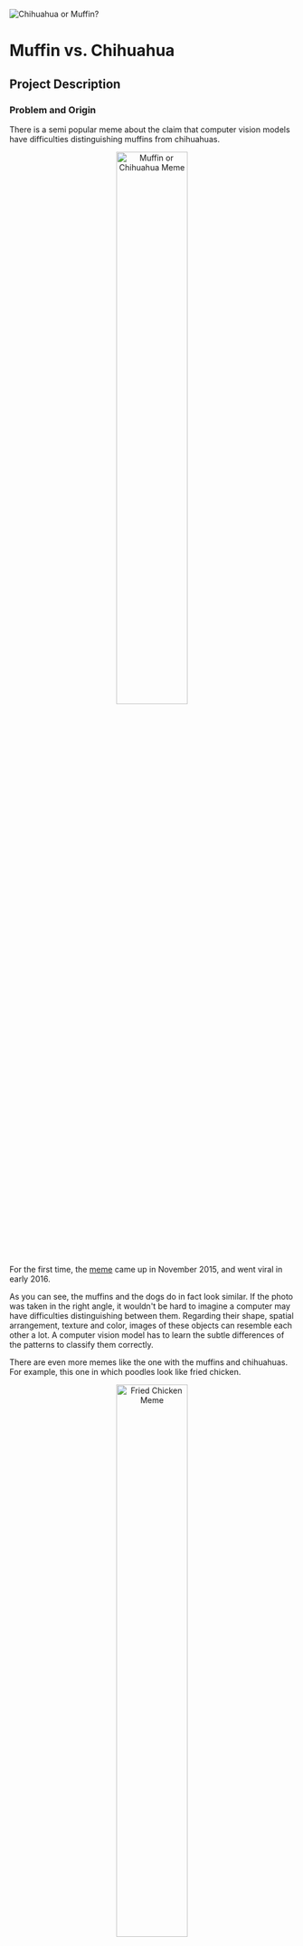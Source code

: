 ![Chihuahua or Muffin?](images/title_image.jpg)

# Muffin vs. Chihuahua

## Project Description

### Problem and Origin

There is a semi popular meme about the claim that computer vision models have
difficulties distinguishing muffins from chihuahuas.

<p align="center">
  <img src="images/muffin-meme2.jpg"
        width="50%"
        alt="Muffin or Chihuahua Meme">
</p>

For the first time, the [meme](https://knowyourmeme.com/memes/puppy-or-bagel)
came up in November 2015, and went viral in early 2016.

As you can see, the muffins and the dogs do in fact look similar.
If the photo was taken in the right angle, it wouldn't be hard to imagine a
computer may have difficulties distinguishing between them.
Regarding their shape, spatial arrangement, texture and color, images of these
objects can resemble each other a lot.
A computer vision model has to learn the subtle differences
of the patterns to classify them correctly.

There are even more memes like the one with the muffins and chihuahuas.
For example, this one in which poodles look like fried chicken.

<p align="center">
  <img src="images/Fried_Chicken_or_Labradoodle.jpg"
       width="50%"
       alt="Fried Chicken Meme">
</p>

Or these ones even including different animals like kittens and birds.

<p align="center">
  <table width="52%"
  align="center"
  border="0"
  cellspacing="0"
  cellpadding="0">
    <tr>
      <td><img src="images/owl_vs_apple.jpg"
      width="100%"
      alt="Barn Owl or Apple"></td>
      <td><img
      src="images/Kitten_or_Ice_Cream.jpg"
      width="100%"
      alt="Kitten or Ice Cream"></td>
    </tr>
    <tr>
      <td><img src="images/Shiba_Inu_or_Marshmallow.jpg"
      width="100%"
      alt="Shiba Inu or Marshmallow"></td>
      <td><img src="images/Parrot_or_Guacamole.jpg"
      width="100%"
      alt="Parrot or Guacamole"></td>
    </tr>
  </table>
</p>

One example of an early computer vision model actually misclassifying a cookie
for a pet and a muffin for a dog breed was found when [Steren's Labs tested
Google's Cloud Vision API in 2016](https://labs.steren.fr/2016/03/27/trying-to-confuse-googles-vision-algorithms-with-dogs-and-muffins/).

<p align="center">
  <img src="images/misclassification_googlecloudvision2016.png"
       width="50%"
       alt="Google Cloud Vision API Misclassification">
</p>

They tested multiple of the animals vs food memes and found that
"for almost each set, there is one tile that is completely wrong, but the
rest is at least in the good category."
Basically the AI is mostly correct, but there are some misclassifications, too.
Interestingly, they often align with the memes (as seen in the example).

In 2017, [TopBots tested six image classification APIs](
    https://www.topbots.com/chihuahua-muffin-searching-best-computer-vision-api/
) on this problem.
They also found most predictions to be correct.
Also here, the wrongly classified cases actually often sort of aligned with
the meme.
For example, there was a case of a muffin being classified as a dog snout.

There has even been a
[paper about benchmarking multimodal LLMs on multi panel images](
    https://aclanthology.org/2024.acl-long.370/
) in 2024 referencing the meme in its title.
They don't further discuss the problem,
but it is a good example of how the problem is known.

There is also a [preprint paper from Mongolian University of Science and
Technology and National University of Mongolia](
    https://arxiv.org/abs/1801.09573
) in 2018 about a deep learning approach to the problem.
They refer to this sort of problem as "very similar object recognition".
They used a VGG19-like network with 20 layers
containing 5 convolutional blocks followed by fully connected layers.
Each class contained only 500 images,
and they used data augmentation techniques,
Training was done using transfer learning from ImageNet weights in a two-step
process of pretraining and fine-tuning.
With this, they achieved 97%+ accuracy on the test set.
The authors themselves consider this study to have solved the problem:
> "The proposed method is fully solved the very similar object recognition like
> muffin or Chihuahua. It is the right solution for the such problem."

Based on this, it has not really been an actual challenge for AI to distinguish
between these things since at least 2016.
Even back then, the AI makes very few mistakes.
Interestingly, when it does make mistakes though, they often align with the
meme, so there still may be something to it.
In the meantime, the problem has been declared solved.

But all these solutions come from the era of cloud computing, or are developed
by companies or universities.
The question is if modern computer vision systems you can train yourself at
home on a laptop will still struggle with distinguishing muffins and chihuahuas
or if there finally is no truth to the meme anymore at all.

Some words regarding how the model may be used, because this is done as final
project *Capstone 2* for the 2024 cohort of Data Talk Club's
*Machine Learning Zoomcamp*.
In the real world, I seriously doubt that the model, which will be trained in
this project, is going to be used for anything.
I can hardly imagine a real world situation in which it may actually be useful,
or in which more general computer vision models wouldn't probably be
able to do the job well enough
and I doubt that there is a serious computer program in need of a model able to
perform binary classification between just muffins and chihuahuas.
This is more like an experiment or hobby research projec to explore
different computer vision model's capacities and to get to the bottom of this
meme.

### Solution, Model and Results

To solve this problem, I fine tuned a ResNet18 convolutional neural network
to perform binary classification between muffins and chihuahuas.
The model was pretrained on ImageNet, fine tuned on 4730 and tested on 1183
images.
The classes are 'muffin' and 'chihuahua'.
I searched for the best values for the learning rate and dropout rate, then
experimented with replacing the original fully connected layer with lightly more
complex structures.
Finally, the unmodified model with default parameters turned out to perform
best.
This once again supports the just how well rounded and versatile the
ResNet18 architecture is and how well its default parameters work are tuned.
The model was fine tuned with a learning rate of 0.001 and no dropout for 18
epochs, then early stopping triggered after seven consecutive epochs with no
improvement in validation loss.

This is the evaluation on the hold out test set:
```python
Test Loss:     0.0262
Test Accuracy: 99.07%
Test ROC AUC:  0.9996
Test F1 Score: 0.9899
```

The model is deployed with FastAPI and can be hosted locally with
Docker, from which it can be queried with HTTP requests.

## How to get the code

You can clone this repository from GitHub with this command:

```bash
git clone https://github.com/fabianjkrueger/muffin_vs_chihuahua
```

If you don't have git installed, you can get it
[here](https://git-scm.com/downloads).


## Environment

The environment is managed with conda.

To build and activate the environment, just run this:

```bash
# build the environment from environment.yaml file
conda env create -f environment.yaml

# activate the environment
conda activate muffin_vs_chihuahua
```

To build and activate the environment, you need to have a conda installation
(such as conda, miniconda, mamba or miniforge).
If you don't have a conda installation, please install one first.
I recommend [miniforge](https://github.com/conda-forge/miniforge),
because it is an open source lightweight version of conda.
The dependencies are listed in the file `environment.yaml`.

There is also a `requirements.txt` file in the `api` directory.
It is used to install the dependencies for the API within the docker container.
The dependencies there are reduced to the minimum to run the API, but they will
not be sufficient to run the training code or the notebooks.
So, please use the `environment.yaml` in conda to build and activate the
environment.

## Data

The data used for this project is from Kaggle.
It is a dataset of images of muffins and chihuahuas.
You can find it [here](https://www.kaggle.com/datasets/samuelcortinhas/muffin-vs-chihuahua-image-classification/).

### Download the Data

The data is not included in the repository when you clone it from GitHub to
save space.
If you want to run the code yourself, you have to download the data.
There are multiple ways to do this.
For example, you can download it manually from the Kaggle website.
But I made it easy for you: There is a script in the `scripts` directory that
will download the data for you.
To download the data, just run the script `scripts/get_data.sh` in your
terminal and you're done good to go.
You can run it from any working directory, because paths are managed internally.

```bash
# run the script
bash scripts/get_data.sh
```

If you use a shell other than bash, you can also run the script with
`sh` or `zsh` or whatever you use, as long as it is a POSIX compatible shell.
If you're on Windows, you can use the Windows Subsystem for Linux (WSL) to run
bash scripts.

### Process the Data

Notebook: `notebooks/exploratory_data_analysis.ipynb`

Here, the images are resized to 224x224 pixels.
This step is necessary data preparation for the downstream training.
Beyond that, the data is explored and visualized.

To run the notebook, just open it in Jupyter Lab or Jupyter Notebook and run
all cells.

## How to train the model

If you just want to use the model, you don't need to run this yourself.
For that, you can just use the API as described in the next section
or access it in the `models` directory.
If you want to reproduce the results, you can run the code in this order:

### Hyper Parameter Optimization (Optional)

Notebook: `notebooks/training.ipynb`

This notebook conducts a hyper parameter optimization.
It is not necessary for you to reproduce the results,
but it is useful for you to understand the problem and the solution.
The best hyper parameters were already determined in the notebook and
applied to the training script.
This one runs quite a while, because multiple models are trained,
so I do not recommend running it.

### Train the Final Model

Script: `scripts/train.py`

This trains the final model with the best hyperparameters determined in the
previous step and this evaluates it on the test set.

Just run it from the command line with:

```bash
# train the final model
python scripts/train.py
```

The output is logged to the terminal and the file `logs/final_model_train.log`.
The final model is saved to `models/final_model.pt`.

## Deploy the model

Here, the model is hosted as an API with FastAPI.
It can be run locally in a docker container.
While FastAPI is included in the conda environment,
Docker must be installed on your machine to run the API.
If you don't have docker installed, you can get it
[here](https://www.docker.com/get-started/).

### Run the API

To run the API, you can use the following commands:

```bash
# build the docker image
docker build -t muffin_vs_chihuahua_api .

# run the docker image
docker run -p 8000:8000 muffin_vs_chihuahua_api
```

Documentation for the API can be found [here](http://localhost:8000/docs) once
it is running.

### Query the API

The API can be queried using a client or simple HTTP requesta.
I implemented some instructions, examples and test cases for you, so you can
just host it and query it.
You can find these in the notebook `notebooks/test_api.ipynb`.
Just open that notebook and run the cells.
You will find all further information and instructions there.

# Sources

- [Know Your Meme: Puppy or Bagel Page](
    https://knowyourmeme.com/memes/puppy-or-bagel
)
- [An article about the meme going viral in 2016](
    https://www.mirror.co.uk/news/weird-news/muffins-chihuahuas-bizarre-picture-quiz-7539743
)
- [Steren's Labs tries to confuse Google's Vision algorithms with dogs and muffins](
    https://labs.steren.fr/2016/03/27/trying-to-confuse-googles-vision-algorithms-with-dogs-and-muffins/
)
- [Someone tested CloudSight API on the meme](
    https://blog.cloudsight.ai/chihuahua-or-muffin-1bdf02ec1680
)
- [TopBots tested a wide range of APIs in 2017](
    https://www.topbots.com/chihuahua-muffin-searching-best-computer-vision-api/
)
- [Muffin or Chihuahua? Challenging Multimodal Large Language Models with
Multipanel VQA](
    https://aclanthology.org/2024.acl-long.370/
)
- [Deep Learning Approach for Very Similar Objects Recognition
Application on Chihuahua and Muffin Problem](
    https://arxiv.org/abs/1801.09573
)
